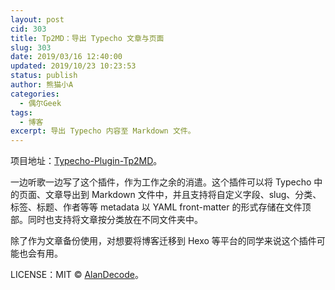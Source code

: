 ```yaml
---
layout: post
cid: 303
title: Tp2MD：导出 Typecho 文章与页面
slug: 303
date: 2019/03/16 12:40:00
updated: 2019/10/23 10:23:53
status: publish
author: 熊猫小A
categories: 
  - 偶尔Geek
tags: 
  - 博客
excerpt: 导出 Typecho 内容至 Markdown 文件。
---
```



项目地址：[Typecho-Plugin-Tp2MD](https://github.com/AlanDecode/Typecho-Plugin-Tp2MD)。

一边听歌一边写了这个插件，作为工作之余的消遣。这个插件可以将 Typecho 中的页面、文章导出到 Markdown 文件中，并且支持将自定义字段、slug、分类、标签、标题、作者等等 metadata 以 YAML front-matter 的形式存储在文件顶部。同时也支持将文章按分类放在不同文件夹中。

除了作为文章备份使用，对想要将博客迁移到 Hexo 等平台的同学来说这个插件可能也会有用。

LICENSE：MIT © [AlanDecode](https://github.com/AlanDecode)。